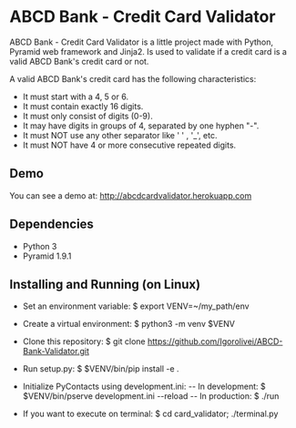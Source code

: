 ABCD Bank - Credit Card Validator
==========
ABCD Bank - Credit Card Validator is a little project made with Python, Pyramid web framework and Jinja2.
Is used to validate if a credit card is a valid ABCD Bank's credit card or not.

A valid ABCD Bank's credit card has the following characteristics:
* It must start with a 4, 5 or 6. 
* It must contain exactly 16 digits. 
* It must only consist of digits (0-9). 
* It may have digits in groups of 4, separated by one hyphen "-". 
* It must NOT use any other separator like ' ' , '_', etc. 
* It must NOT have 4 or more consecutive repeated digits.

Demo
----
You can see a demo at: http://abcdcardvalidator.herokuapp.com

Dependencies
------------
- Python 3
- Pyramid 1.9.1

Installing and Running (on Linux)
---------------------------------

- Set an environment variable: $ export VENV=~/my_path/env
- Create a virtual environment: $ python3 -m venv $VENV
- Clone this repository: $ git clone https://github.com/Igorolivei/ABCD-Bank-Validator.git
- Run setup.py: $ $VENV/bin/pip install -e .
- Initialize PyContacts using development.ini:
-- In development: $ $VENV/bin/pserve development.ini --reload
-- In production: $ ./run

- If you want to execute on terminal: $ cd card_validator; ./terminal.py

